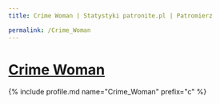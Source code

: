 ```yaml
---
title: Crime Woman | Statystyki patronite.pl | Patromierz

permalink: /Crime_Woman
---
```


# [Crime Woman](https://patronite.pl/Crime_Woman)

{% include profile.md name="Crime_Woman" prefix="c" %}

